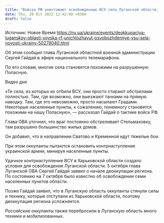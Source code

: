 ```yaml
---
title: "Войска РФ уничтожают освобожденные ВСУ села Луганской области, в районе Сватово и Кременной идут тяжелые бои — Гайдай"
date: Thu, 20 Oct 2022 12:42:00 +0300
draft: false
---
```

Источник: Новое Время https://nv.ua/ukraine/events/deokkupaciya-luganskoy-oblasti-voyska-rf-unichtozhayut-osvobozhdennye-vsu-sela-novosti-ukrainy-50278040.html


 Об этом сообщил глава Луганской областной военной администрации Сергей Гайдай в эфире национального телемарафона.

По его словам, многие села становятся похожими на разрушенную Попасную.

 Видео дня   

«Те села, из которых их отбили ВСУ, они просто стирают обстрелами полностью. Там, где возможно, они выезжают танками на прямую наводку. Там, где это невозможно, просто насыпают Градами. Некоторые населенные пункты, к сожалению, понемногу становятся похожими на нашу Попасную», — рассказал Гайдай о тактике войск РФ.

Глава ОВА уточнил, что враг постоянно обстреливает Стельмаховку, там разрушено большинство жилых домов.

Он добавил, что в направлении Сватово и Кременной идут тяжелые бои.

При этом оккупанты пытаются остановить контрнаступление украинской армии, минируя населенные пункты.

Удачное контрнаступление ВСУ в Харьковской области создало условия для освобождения Луганской области. 5 октября глава Луганской ОВА Сергей Гайдай заявил о начале деоккупации региона. По состоянию на 7 октября было известно об освобождении семи населенных пунктов области.

Позже Гайдай заявил, что в Луганскую область оккупанты стянули силы и технику, которые отступали из Харьковской области, поэтому деоккупация региона усложняется.

Российские оккупанты также перебросили в Луганскую область много техники и мобилизованных.
